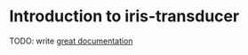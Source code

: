 # Introduction to iris-transducer

TODO: write [great documentation](http://jacobian.org/writing/what-to-write/)
